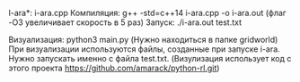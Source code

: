 I-ara*: 	i-ara.cpp
Компиляция: g++ -std=c++14 i-ara.cpp -o i-ara.out (флаг -O3 увеличивает скорость в 5 раз)
Запуск: 	./i-ara.out test.txt

Визуализация: python3 main.py (Нужно находиться в папке gridworld)
При визуализации используются файлы, созданные при запуске i-ara. Нужно запускать именно с файла test.txt.
(Визулизация использует код с этого проекта https://github.com/amarack/python-rl.git)
